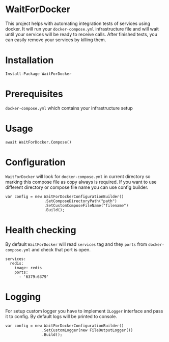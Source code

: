 # WaitForDocker
This project helps with automating integration tests of services using docker. It will run your `docker-compose.yml` infrastructure file and will wait until your services will be ready to receive calls. After finished tests, you can easily remove your services by killing them.

# Installation
```Install-Package WaitForDocker```
# Prerequisites
```docker-compose.yml``` which contains your infrastructure setup
# Usage
```await WaitForDocker.Compose()```
# Configuration
`WaitForDocker` will look for ```docker-compose.yml``` in current directory so marking this compose file as copy always is required. If you want to use different directory or compose file name you can use config builder.
``` 
var config = new WaitForDockerConfigurationBuilder()
                 .SetComposeDirectoryPath("path")
                 .SetCustomComposeFileName("filename")
                 .Build();
```
# Health checking
By default `WaitForDocker` will read `services` tag and they `ports` from `docker-compose.yml` and check that port is open.
```
services:
  redis:
    image: redis
    ports:
      - '6379:6379'
```

# Logging
For setup custom logger you have to implement `ILogger` interface and pass it to config. By default logs will be printed to console.
```
var config = new WaitForDockerConfigurationBuilder()
                .SetCustomLogger(new FileOutputLogger())
                .Build();
```
